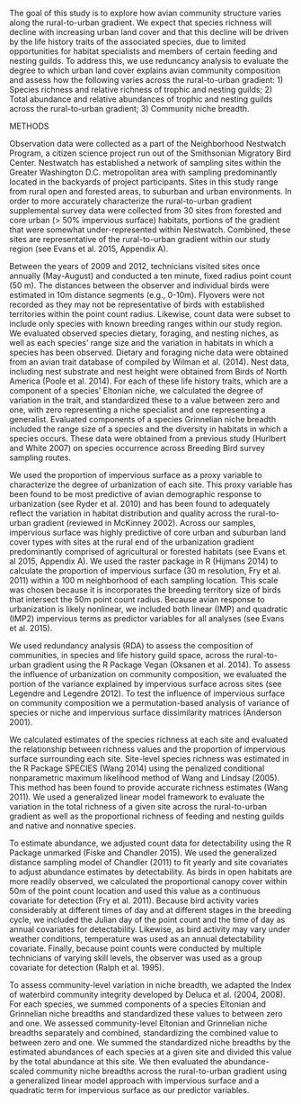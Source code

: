 The goal of this study is to explore how avian community structure varies along the rural-to-urban gradient. We expect that species richness will decline with increasing urban land cover and that this decline will be driven by the life history traits of the associated species, due to limited opportunities for habitat specialists and members of certain feeding and nesting guilds. To address this, we use reduncancy analysis to evaluate the degree to which urban land cover explains avian community composition and assess how the following varies across the rural-to-urban gradient: 1) Species richness and relative richness of trophic and nesting guilds; 2) Total abundance and relative abundances of trophic and nesting guilds across the rural-to-urban gradient; 3) Community niche breadth.

METHODS

Observation data were collected as a part of the Neighborhood Nestwatch Program, a citizen science project run out of the Smithsonian Migratory Bird Center. Nestwatch has established a network of sampling sites within the Greater Washington D.C. metropolitan area with sampling predominantly located in the backyards of project participants. Sites in this study range from rural open and forested areas, to suburban and urban environments. In order to more accurately characterize the rural-to-urban gradient supplemental survey data were collected from 30 sites from forested and core urban (> 50% impervious surface) habitats, portions of the gradient that were somewhat under-represented within Nestwatch. Combined, these sites are representative of the rural-to-urban gradient within our study region (see Evans et al. 2015, Appendix A).

Between the years of 2009 and 2012, technicians visited sites once annually (May-August) and conducted a ten minute, fixed radius point count (50 m). The distances between the observer and individual birds were estimated in 10m distance segments (e.g., 0-10m). Flyovers were not recorded as they may not be representative of birds with established territories within the point count radius. Likewise, count data were subset to include only species with known breeding ranges within our study region.
We evaluated observed species dietary, foraging, and nesting niches, as well as each species’ range size and the variation in habitats in which a species has been observed.  Dietary and foraging niche data were obtained from an avian trait database of compiled by Wilman et al. (2014). Nest data, including nest substrate and nest height were obtained from Birds of North America (Poole et al. 2014). For each of these life history traits, which are a component of a species’ Eltonian niche, we calculated the degree of variation in the trait, and standardized these to a value between zero and one, with zero representing a niche specialist and one representing a generalist. Evaluated components of a species Grinnelian niche breadth included the range size of a species and the diversity in habitats in which a species occurs. These data were obtained from a previous study (Hurlbert and White 2007) on species occurrence across Breeding Bird survey sampling routes.

We used the proportion of impervious surface as a proxy variable to characterize the degree of urbanization of each site. This proxy variable has been found to be most predictive of avian demographic response to urbanization (see Ryder et al. 2010) and has been found to adequately reflect the variation in habitat distribution and quality across the rural-to-urban gradient (reviewed in McKinney 2002). Across our samples, impervious surface was highly predictive of core urban and suburban land cover types with sites at the rural end of the urbanization gradient predominantly comprised of agricultural or forested habitats (see Evans et. al 2015, Appendix A). We used the raster package in R (Hijmans 2014) to calculate the proportion of impervious surface (30 m resolution, Fry et al. 2011) within a 100 m neighborhood of each sampling location. This scale was chosen because it is incorporates the breeding territory size of birds that intersect the 50m point count radius. Because avian response to urbanization is likely nonlinear, we included both linear (IMP) and quadratic (IMP2) impervious terms as predictor variables for all analyses (see Evans et al. 2015). 

We used redundancy analysis (RDA) to assess the composition of communities, in species and life history guild space, across the rural-to-urban gradient using the R Package Vegan (Oksanen et al. 2014). To assess the influence of urbanization on community composition, we evaluated the portion of the variance explained by impervious surface across sites (see Legendre and Legendre 2012). To test the influence of impervious surface on community composition we a permutation-based analysis of variance of species or niche and impervious surface dissimilarity matrices  (Anderson 2001).

We calculated estimates of the species richness at each site and evaluated the relationship between richness values and the proportion of impervious surface surrounding each site. Site-level species richness was estimated in the R Package SPECIES (Wang 2014) using the penalized conditional nonparametric maximum likelihood method of Wang and Lindsay (2005). This method has been found to provide accurate richness estimates (Wang 2011). We used a generalized linear model framework to evaluate the variation in the total richness of a given site across the rural-to-urban gradient as well as the proportional richness of feeding and nesting guilds and native and nonnative species. 

To estimate abundance, we adjusted count data for detectability using the R Package unmarked (Fiske and Chandler 2015). We used the generalized distance sampling model of Chandler (2011) to fit yearly and site covariates to adjust abundance estimates by detectability. As birds in open habitats are more readily observed, we calculated the proportional canopy cover within 50m of the point count location and used this value as a continuous covariate for detection (Fry et al. 2011). Because bird activity varies considerably at different times of day and at different stages in the breeding cycle, we included the Julian day of the point count and the time of day as annual covariates for detectability. Likewise, as bird activity may vary under weather conditions, temperature was used as an annual detectability covariate. Finally, because point counts were conducted by multiple technicians of varying skill levels, the observer was used as a group covariate for detection (Ralph et al. 1995).

To assess community-level variation in niche breadth, we adapted the Index of waterbird community integrity developed by Deluca et al. (2004, 2008). For each species, we summed components of a species Eltonian and Grinnelian niche breadths and standardized these values to between zero and one. We assessed community-level Eltonian and Grinnelian niche breadths separately and combined, standardizing the combined value to between zero and one. We summed the standardized niche breadths by the estimated abundances of each species at a given site and divided this value by the total abundance at this site. We then evaluated the abundance-scaled community niche breadths across the rural-to-urban gradient using a generalized linear model approach with impervious surface and a quadratic term for impervious surface as our predictor variables. 




